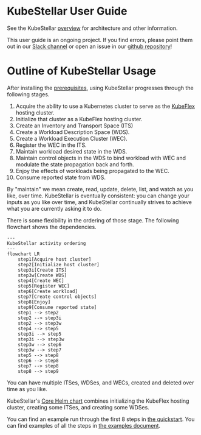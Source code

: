 # KubeStellar User Guide

See the KubeStellar [overview](../readme.md) for architecture and other information.

This user guide is an ongoing project. If you find errors, please point them out in our [Slack channel](https://kubernetes.slack.com/archives/C058SUSL5AA/) or open an issue in our [github repository](https://github.com/kubestellar/kubestellar)!

# Outline of KubeStellar Usage

After installing the [prerequisites](pre-reqs.md), using KubeStellar progresses through the following stages.

1. Acquire the ability to use a Kubernetes cluster to serve as the [KubeFlex](https://github.com/kubestellar/kubeflex/) hosting cluster.
1. Initialize that cluster as a KubeFlex hosting cluster.
1. Create an Inventory and Transport Space (ITS)
1. Create a Workload Description Space (WDS).
1. Create a Workload Execution Cluster (WEC).
1. Register the WEC in the ITS.
1. Maintain workload desired state in the WDS.
1. Maintain control objects in the WDS to bind workload with WEC and modulate the state propagation back and forth.
1. Enjoy the effects of workloads being propagated to the WEC.
1. Consume reported state from WDS.

By "maintain" we mean create, read, update, delete, list, and watch as you like, over time. KubeStellar is eventually consistent: you can change your inputs as you like over time, and KubeStellar continually strives to achieve what you are currently asking it to do.

There is some flexibility in the ordering of those stage. The following flowchart shows the dependencies.

```mermaid
---
KubeStellar activity ordering
---
flowchart LR
    step1[Acquire host cluster]
    step2[Initialize host cluster]
    step3i[Create ITS]
    step3w[Create WDS]
    step4[Create WEC]
    step5[Register WEC]
    step6[Create workload]
    step7[Create control objects]
    step8[Enjoy]
    step9[Consume reported state]
    step1 --> step2
    step2 --> step3i
    step2 --> step3w
    step4 --> step5
    step3i --> step5
    step3i --> step3w
    step3w --> step6
    step3w --> step7
    step5 --> step8
    step6 --> step8
    step7 --> step8
    step8 --> step9
```

You can have multiple ITSes, WDSes, and WECs, created and deleted over time as you like.

KubeStellar's [Core Helm chart](core-chart.md) combines initializing the KubeFlex hosting cluster, creating some ITSes, and creating some WDSes.

You can find an example run through the first 8 steps in [the quickstart](get-started.md). You can find examples of all the steps in [the examples document](examples.md).
